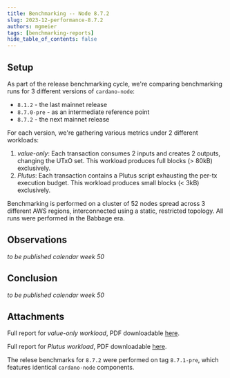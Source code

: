 ```yaml
---
title: Benchmarking -- Node 8.7.2
slug: 2023-12-performance-8.7.2
authors: mgmeier
tags: [benchmarking-reports]
hide_table_of_contents: false
---
```


## Setup

As part of the release benchmarking cycle, we're comparing benchmarking runs for 3 different versions of `cardano-node`:
* `8.1.2` - the last mainnet release
* `8.7.0-pre` - as an intermediate reference point
* `8.7.2` - the next mainnet release

For each version, we're gathering various metrics under 2 different workloads:
1. _value-only_: Each transaction consumes 2 inputs and creates 2 outputs, changing the UTxO set. This workload produces full blocks (> 80kB) exclusively.
2. _Plutus_: Each transaction contains a Plutus script exhausting the per-tx execution budget. This workload produces small blocks (< 3kB) exclusively.

Benchmarking is performed on a cluster of 52 nodes spread across 3 different AWS regions, interconnected using a static, restricted topology. All runs
were performed in the Babbage era.


## Observations

*to be published calendar week 50*

## Conclusion

*to be published calendar week 50*

## Attachments

Full report for _value-only workload_, PDF downloadable [here](../static/pdf/benchmarking/8.7.1_8.1.2_8.7.0-pre_8.7.1-pre.value-only.pdf).

Full report for _Plutus workload_, PDF downloadable [here](../static/pdf/benchmarking/8.7.1_8.1.2_8.7.0-pre_8.7.1-pre.plutus.pdf).

The relese benchmarks for `8.7.2` were performed on tag `8.7.1-pre`, which features identical `cardano-node` components.
